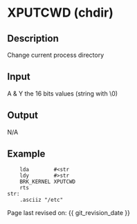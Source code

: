 # XPUTCWD (chdir)

## Description

Change current process directory

## Input

A & Y the 16 bits values (string with \0)

## Output

N/A

## Example

``` ca65
	lda        #<str
	ldy        #>str
    BRK_KERNEL XPUTCWD
    rts
str:
    .asciiz "/etc"

```

Page last revised on: {{ git_revision_date }}
